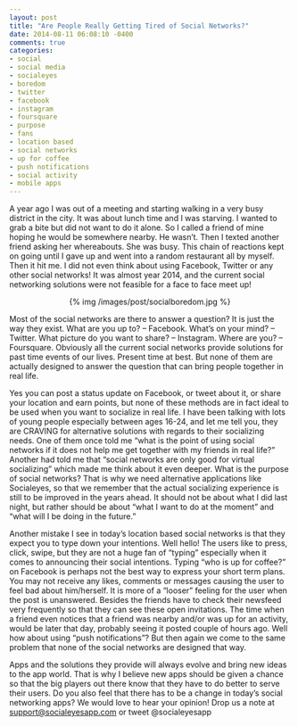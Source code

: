 ```yaml
---
layout: post
title: "Are People Really Getting Tired of Social Networks?"
date: 2014-08-11 06:08:10 -0400
comments: true
categories: 
- social
- social media
- socialeyes
- boredom
- twitter
- facebook
- instagram
- foursquare
- purpose
- fans
- location based
- social networks
- up for coffee
- push notifications
- social activity
- mobile apps
---
```

A year ago I was out of a meeting and starting walking in a very busy district in the city. It was about lunch time and I was starving. I wanted to grab a bite but did not want to do it alone. So I called a friend of mine hoping he would be somewhere nearby. He wasn’t. Then I texted another friend asking her whereabouts. She was busy. This chain of reactions kept on going until I gave up and went into a random restaurant all by myself. Then it hit me. I did not even think about using Facebook, Twitter or any other social networks!  It was almost year 2014, and the current social networking solutions were not feasible for a face to face meet up!
<!-- more -->
<p style="text-align:center">
{% img /images/post/socialboredom.jpg %}
</p>

Most of the social networks are there to answer a question? It is just the way they exist. What are you up to? – Facebook. What’s on your mind? – Twitter. What picture do you want to share? – Instagram. Where are you? – Foursquare. Obviously all the current social networks provide solutions for past time events of our lives. Present time at best. But none of them are actually designed to answer the question that can bring people together in real life. 

Yes you can post a status update on Facebook, or tweet about it, or share your location and earn points, but none of these methods are in fact ideal to be used when you want to socialize in real life. 
I have been talking with lots of young people especially between ages 16-24, and let me tell you, they are CRAVING for alternative solutions with regards to their socializing needs. One of them once told me “what is the point of using social networks if it does not help me get together with my friends in real life?” Another had told me that “social networks are only good for virtual socializing” which made me think about it even deeper. What is the purpose of social networks? 
That is why we need alternative applications like Socialeyes, so that we remember that the actual socializing experience is still to be improved in the years ahead. It should not be about what I did last night, but rather should be about “what I want to do at the moment” and “what will I be doing in the future.”

Another mistake I see in today’s location based social networks is that they expect you to type down your intentions. Well hello! The users like to press, click, swipe, but they are not a huge fan of “typing” especially when it comes to announcing their social intentions. Typing “who is up for coffee?” on Facebook is perhaps not the best way to express your short term plans. You may not receive any likes, comments or messages causing the user to feel bad about him/herself. It is more of a “looser” feeling for the user when the post is unanswered. Besides the friends have to check their newsfeed very frequently so that they can see these open invitations. The time when a friend even notices that a friend was nearby and/or was up for an activity, would be later that day, probably seeing it posted couple of hours ago. Well how about using “push notifications”? But then again we come to the same problem that none of the social networks are designed that way. 

Apps and the solutions they provide will always evolve and bring new ideas to the app world. That is why I believe new apps should be given a chance so that the big players out there know that they have to do better to serve their users. Do you also feel that there has to be a change in today’s social networking apps? We would love to hear your opinion! Drop us a note at support@socialeyesapp.com or tweet @socialeyesapp
